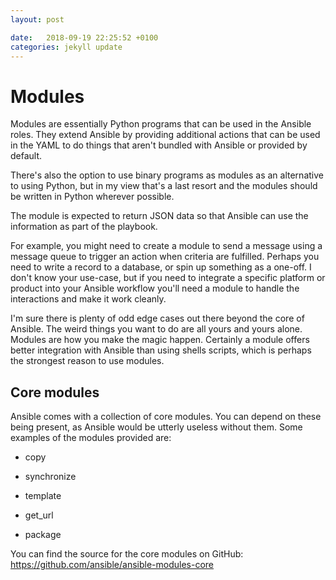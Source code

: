 ```yaml
---
layout: post

date:   2018-09-19 22:25:52 +0100
categories: jekyll update
---
```

Modules
=======

Modules are essentially Python programs that can be used in the Ansible
roles. They extend Ansible by providing additional actions that can be
used in the YAML to do things that aren't bundled with Ansible or
provided by default.

There's also the option to use binary programs as modules as an
alternative to using Python, but in my view that's a last resort and the
modules should be written in Python wherever possible.

The module is expected to return JSON data so that Ansible can use the
information as part of the playbook.

For example, you might need to create a module to send a message using a
message queue to trigger an action when criteria are fulfilled. Perhaps
you need to write a record to a database, or spin up something as a
one-off. I don't know your use-case, but if you need to integrate a
specific platform or product into your Ansible workflow you'll need a
module to handle the interactions and make it work cleanly.

I'm sure there is plenty of odd edge cases out there beyond the core of
Ansible. The weird things you want to do are all yours and yours alone.
Modules are how you make the magic happen. Certainly a module offers
better integration with Ansible than using shells scripts, which is
perhaps the strongest reason to use modules.

Core modules
------------

Ansible comes with a collection of core modules. You can depend on these
being present, as Ansible would be utterly useless without them. Some
examples of the modules provided are:

-   copy

-   synchronize

-   template

-   get\_url

-   package

You can find the source for the core modules on GitHub:
<https://github.com/ansible/ansible-modules-core>
